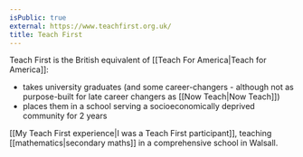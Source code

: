 ```yaml
---
isPublic: true
external: https://www.teachfirst.org.uk/
title: Teach First
---
```


Teach First is the British equivalent of [[Teach For America|Teach for America]]:
- takes university graduates (and some career-changers - although not as purpose-built for late career changers as [[Now Teach|Now Teach]])
- places them in a school serving a socioeconomically deprived community for 2 years

[[My Teach First experience|I was a Teach First participant]], teaching [[mathematics|secondary maths]] in a comprehensive school in Walsall.